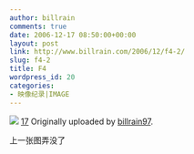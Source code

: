 ```yaml
---
author: billrain
comments: true
date: 2006-12-17 08:50:00+00:00
layout: post
link: http://www.billrain.com/2006/12/f4-2/
slug: f4-2
title: F4
wordpress_id: 20
categories:
- 映像纪录|IMAGE
---
```


[![](http://static.flickr.com/132/323659432_4e8f6c9623_m.jpg)](http://www.flickr.com/photos/billrain/323659432/)
 [17](http://www.flickr.com/photos/billrain/323659432/)
Originally uploaded by [billrain97](http://www.flickr.com/people/billrain/). 

上一张图弄没了

